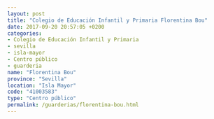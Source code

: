 ```yaml
---
layout: post
title: "Colegio de Educación Infantil y Primaria Florentina Bou"
date: 2017-09-20 20:57:05 +0200
categories:
- Colegio de Educación Infantil y Primaria
- sevilla
- isla-mayor
- Centro público
- guarderia
name: "Florentina Bou"
province: "Sevilla"
location: "Isla Mayor"
code: "41003583"
type: "Centro público"
permalink: /guarderias/florentina-bou.html
---
```

